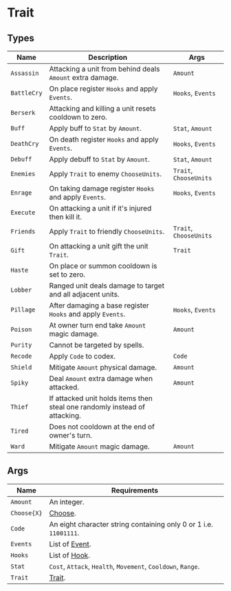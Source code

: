 # Trait

## Types

| **Name**   | **Description**                                                            | **Args**               |
|-------------|----------------------------------------------------------------------------|------------------------|
| `Assassin`  | Attacking a unit from behind deals `Amount` extra damage.                  | `Amount`               |
| `BattleCry` | On place register `Hooks` and apply `Events`.                              | `Hooks`, `Events`      |
| `Berserk`   | Attacking and killing a unit resets cooldown to zero.                      |                        |
| `Buff`      | Apply buff to `Stat` by `Amount`.                                          | `Stat`, `Amount`       |
| `DeathCry`  | On death register `Hooks` and apply `Events`.                              | `Hooks`, `Events`      |
| `Debuff`    | Apply debuff to `Stat` by `Amount`.                                        | `Stat`, `Amount`       |
| `Enemies`   | Apply `Trait` to enemy `ChooseUnits`.                                      | `Trait`, `ChooseUnits` |
| `Enrage`    | On taking damage register `Hooks` and apply `Events`.                      | `Hooks`, `Events`      |
| `Execute`   | On attacking a unit if it's injured then kill it.                          |                        |
| `Friends`   | Apply `Trait` to friendly `ChooseUnits`.                                   | `Trait`, `ChooseUnits` |
| `Gift`      | On attacking a unit gift the unit `Trait`.                                 | `Trait`                |
| `Haste`     | On place or summon cooldown is set to zero.                                |                        |
| `Lobber`    | Ranged unit deals damage to target and all adjacent units.                 |                        |
| `Pillage`   | After damaging a base register `Hooks` and apply `Events`.                 | `Hooks`, `Events`      |
| `Poison`    | At owner turn end take `Amount` magic damage.                              | `Amount`               |
| `Purity`    | Cannot be targeted by spells.                                              |                        |
| `Recode`    | Apply `Code` to codex.                                                     | `Code`                 |
| `Shield`    | Mitigate `Amount` physical damage.                                         | `Amount`               |
| `Spiky`     | Deal `Amount` extra damage when attacked.                                  | `Amount`               |
| `Thief`     | If attacked unit holds items then steal one randomly instead of attacking. |                        |
| `Tired`     | Does not cooldown at the end of owner's turn.                              |                        |
| `Ward`      | Mitigate `Amount` magic damage.                                            | `Amount`               |

## Args

| **Name**           | **Requirements**                                                  |
|--------------------|-------------------------------------------------------------------|
| `Amount`           | An integer.                                                       |
| `Choose{X}`        | [Choose](./choose.md).                                            |
| `Code`             | An eight character string containing only 0 or 1 i.e. `11001111`. |
| `Events`           | List of [Event](./event.md).                                      |
| `Hooks`            | List of [Hook](./hook.md).                                        |
| `Stat`             | `Cost`, `Attack`, `Health`, `Movement`, `Cooldown`, `Range`.      |
| `Trait`            | [Trait](.).                                                       |
